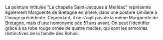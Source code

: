 La peinture intitulée "La chapelle Saint-Jacques à Merléac" représente également Marguerite de Bretagne en prière, dans une posture similaire à l'image précédente. Cependant, il ne s'agit pas de la même Marguerite de Bretagne, mais d'une homonyme née 51 ans avant. On peut l'identifier grâce à sa robe rouge ornée de quatre macles, qui sont les armoiries distinctives de la famille des Rohan.